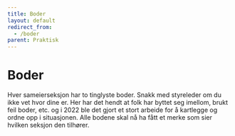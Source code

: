 ```yaml
---
title: Boder
layout: default
redirect_from:
  - /boder
parent: Praktisk
---
```


# Boder

Hver sameierseksjon har to tinglyste boder. Snakk med styreleder om du ikke vet hvor dine er. Her har det hendt at folk har byttet seg imellom, brukt feil boder, etc. og i 2022 ble det gjort et stort arbeide for å kartlegge og ordne opp i situasjonen. Alle bodene skal nå ha fått et merke som sier hvilken seksjon den tilhører.
